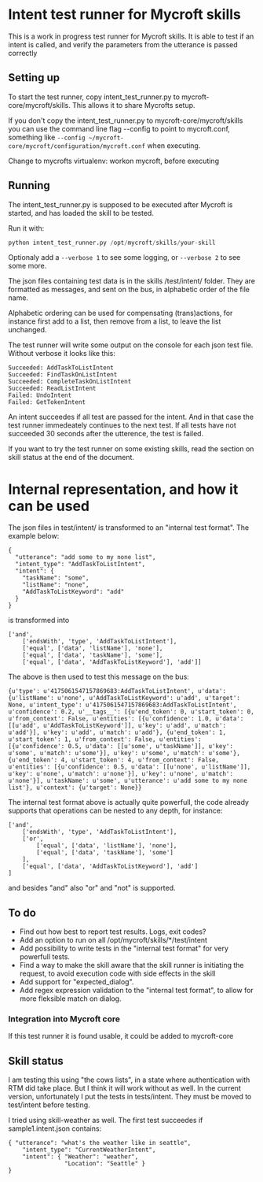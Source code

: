 # Intent test runner for Mycroft skills

This is a work in progress test runner for Mycroft skills. It is able to test if an intent is called,
and verify the parameters from the utterance is passed correctly

## Setting up
To start the test runner, copy intent_test_runner.py to mycroft-core/mycroft/skills. This allows it to share Mycrofts setup.


If you don't copy the intent_test_runner.py to mycroft-core/mycroft/skills you can use the command line flag --config to point to
mycroft.conf, something like ```--config ~/mycroft-core/mycroft/configuration/mycroft.conf``` when executing.

Change to mycrofts virtualenv: workon mycroft, before executing

## Running 
The intent_test_runner.py is supposed to be executed after Mycroft is started, and has loaded the skill to be tested.

Run it with: 
```python
python intent_test_runner.py /opt/mycroft/skills/your-skill
```
Optionaly add a ```--verbose 1``` to see some logging, or ```--verbose 2``` to see some more.

The json files containing test data is in the skills /test/intent/
folder. They are formatted as messages, and sent on the bus, in alphabetic order of the file name.

Alphabetic ordering can be used for compensating (trans)actions, for instance first add to a list, then remove from a list, to leave the list unchanged.

The test runner will write some output on the console for each json test file. Without verbose it looks like this:

```
Succeeded: AddTaskToListIntent
Succeeded: FindTaskOnListIntent
Succeeded: CompleteTaskOnListIntent
Succeeded: ReadListIntent
Failed: UndoIntent
Failed: GetTokenIntent
```

An intent succeedes if all test are passed for the intent. And in that case the test runner immedeately continues to the next test.
If all tests have not succeeded 30 seconds after the utterence, the test is failed.

If you want to try the test runner on some existing skills, read the section on skill status at the end of the document.

# Internal representation, and how it can be used
The json files in test/intent/ is transformed to an "internal test format". The example below:
```
{
  "utterance": "add some to my none list",
  "intent_type": "AddTaskToListIntent",
  "intent": {
    "taskName": "some",
    "listName": "none",
    "AddTaskToListKeyword": "add"
  }
}
```

is transformed into

```
['and',
    ['endsWith', 'type', 'AddTaskToListIntent'],
    ['equal', ['data', 'listName'], 'none'],
    ['equal', ['data', 'taskName'], 'some'],
    ['equal', ['data', 'AddTaskToListKeyword'], 'add']]
```

The above is then used to test this message on the bus:
```
{u'type': u'4175061547157869683:AddTaskToListIntent', u'data': {u'listName': u'none', u'AddTaskToListKeyword': u'add', u'target': None, u'intent_type': u'4175061547157869683:AddTaskToListIntent', u'confidence': 0.2, u'__tags__': [{u'end_token': 0, u'start_token': 0, u'from_context': False, u'entities': [{u'confidence': 1.0, u'data': [[u'add', u'AddTaskToListKeyword']], u'key': u'add', u'match': u'add'}], u'key': u'add', u'match': u'add'}, {u'end_token': 1, u'start_token': 1, u'from_context': False, u'entities': [{u'confidence': 0.5, u'data': [[u'some', u'taskName']], u'key': u'some', u'match': u'some'}], u'key': u'some', u'match': u'some'}, {u'end_token': 4, u'start_token': 4, u'from_context': False, u'entities': [{u'confidence': 0.5, u'data': [[u'none', u'listName']], u'key': u'none', u'match': u'none'}], u'key': u'none', u'match': u'none'}], u'taskName': u'some', u'utterance': u'add some to my none list'}, u'context': {u'target': None}}
```

The internal test format above is actually quite powerfull, the code already supports that operations can be nested to any depth, for instance:
```
['and',
    ['endsWith', 'type', 'AddTaskToListIntent'],
    ['or',
        ['equal', ['data', 'listName'], 'none'],
        ['equal', ['data', 'taskName'], 'some']
    ],
    ['equal', ['data', 'AddTaskToListKeyword'], 'add']
]
```
and besides "and" also "or" and "not" is supported.


## To do
* Find out how best to report test results. Logs, exit codes?
* Add an option to run on all /opt/mycroft/skills/*/test/intent
* Add possibility to write tests in the "internal test format" for very powerfull tests.
* Find a way to make the skill aware that the skill runner is initiating the request, to avoid execution code with side effects in the skill
* Add support for "expected_dialog".
* Add regex expression validation to the "internal test format", to allow for more fleksible match on dialog.

### Integration into Mycroft core
If this test runner it is found usable, it could be added to mycroft-core

## Skill status
I am testing this using "the cows lists", in a state where authentication with RTM did take place.
But I think it will work without as well.
In the current version, unfortunately I put the tests in tests/intent. They must be moved to test/intent before testing.

I tried using skill-weather as well. The first test succeedes if sample1.intent.json contains:
```
{ "utterance": "what's the weather like in seattle",
    "intent_type": "CurrentWeatherIntent",
    "intent": { "Weather": "weather",
                "Location": "Seattle" }
}
```